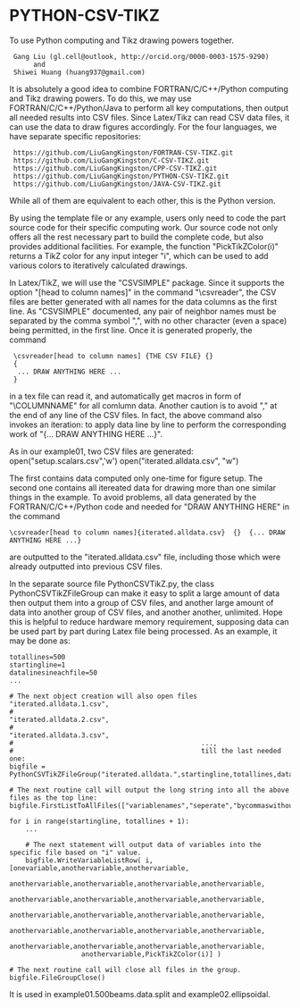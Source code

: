 # PYTHON-CSV-TIKZ
To use Python computing and Tikz drawing powers together.

     Gang Liu (gl.cell@outlook, http://orcid.org/0000-0003-1575-9290)
          and
     Shiwei Huang (huang937@gmail.com)
     
It is absolutely a good idea to combine FORTRAN/C/C++/Python computing and Tikz drawing powers. To do this, we may use FORTRAN/C/C++/Python/Java to perform all key computations, then output all needed results into CSV files. Since Latex/Tikz can read CSV data files, it can use the data to draw figures accordingly. For the four languages, we have separate specific  repositories: 

     https://github.com/LiuGangKingston/FORTRAN-CSV-TIKZ.git
     https://github.com/LiuGangKingston/C-CSV-TIKZ.git
     https://github.com/LiuGangKingston/CPP-CSV-TIKZ.git
     https://github.com/LiuGangKingston/PYTHON-CSV-TIKZ.git
     https://github.com/LiuGangKingston/JAVA-CSV-TIKZ.git

While all of them are equivalent to each other, this is the Python version. 

By using the template file or any example, users only need to code the part source code for their specific computing work. Our source code not only offers all the rest necessary part to build the complete code, but also provides additional facilities. For example, the function "PickTikZColor(i)" returns a TikZ color for any input integer "i", which can be used to add various colors to iteratively calculated drawings. 

In Latex/TikZ, we will use the "CSVSIMPLE" package. Since it supports the option "[head to column names]" in the command "\csvreader", the CSV files are better generated with all names for the data columns as the first line. As "CSVSIMPLE" documented, any pair of neighbor names must be separated by the comma symbol ",", with no other character (even a space) being permitted, in the first line. Once it is generated properly, the command

     \csvreader[head to column names] {THE CSV FILE} {}  
     {
      ... DRAW ANYTHING HERE ...
     }

in a tex file can read it, and automatically get macros in form of "\COLUMNNAME" for all comlumn data. Another caution is to avoid "," at the end of any line of the CSV files. In fact, the above command also invokes an iteration: to apply data line by line to perform the corresponding work of "{... DRAW ANYTHING HERE ...}". 

As in our example01, two CSV files are generated: 
    open("setup.scalars.csv",'w')
    open("iterated.alldata.csv", "w")

The first contains data computed only one-time for figure setup. The second one contains all itereated data for drawing more than one similar things in the example. To avoid problems, all data generated by the FORTRAN/C/C++/Python code and needed for "DRAW ANYTHING HERE" in the command

    \csvreader[head to column names]{iterated.alldata.csv}  {}  {... DRAW ANYTHING HERE ...}

are outputted to the "iterated.alldata.csv" file, including those which were already outputted into previous CSV files. 

In the separate source file PythonCSVTikZ.py, the class PythonCSVTikZFileGroup can make it easy to split a large amount of data then output them into a group of CSV files, and another large amount of data into another group of CSV files, and another another, unlimited. Hope this is helpful to reduce hardware memory requirement, supposing data can be used part by part during Latex file being processed. As an example, it may be done as:

    totallines=500
    startingline=1
    datalinesineachfile=50
    ...
    
    # The next object creation will also open files "iterated.alldata.1.csv", 
    #                                               "iterated.alldata.2.csv", 
    #                                               "iterated.alldata.3.csv", 
    #                                               ..., 
    #                                               till the last needed one:
    bigfile = PythonCSVTikZFileGroup("iterated.alldata.",startingline,totallines,datalinesineachfile)

    # The next routine call will output the long string into all the above files as the top line:
    bigfile.FirstListToAllFiles(["variablenames","seperate","bycommaswithoutanythingelse"])

    for i in range(startingline, totallines + 1):
        ...

        # The next statement will output data of variables into the specific file based on "i" value. 
        bigfile.WriteVariableListRow( i, [onevariable,anothervariable,anothervariable,
                      anothervariable,anothervariable,anothervariable,anothervariable,
                      anothervariable,anothervariable,anothervariable,anothervariable,
                      anothervariable,anothervariable,anothervariable,anothervariable,
                      anothervariable,anothervariable,anothervariable,anothervariable,
                      anothervariable,anothervariable,anothervariable,anothervariable,
                      anothervariable,PickTikZColor(i)] )

    # The next routine call will close all files in the group.
    bigfile.FileGroupClose()

It is used in example01.500beams.data.split and example02.ellipsoidal. 



